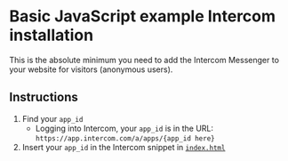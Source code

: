 # Basic JavaScript example Intercom installation

This is the absolute minimum you need to add the Intercom Messenger to your website for visitors (anonymous users).

## Instructions

1. Find your `app_id`
    * Logging into Intercom, your `app_id` is in the URL: `https://app.intercom.com/a/apps/{app_id here}`
1. Insert your `app_id` in the Intercom snippet in [`index.html`](https://github.com/intercom/example-basic-javascript-install/blob/master/index.html#L19)

